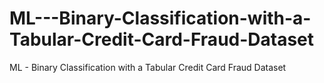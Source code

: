 # ML---Binary-Classification-with-a-Tabular-Credit-Card-Fraud-Dataset
ML - Binary Classification with a Tabular Credit Card Fraud Dataset
